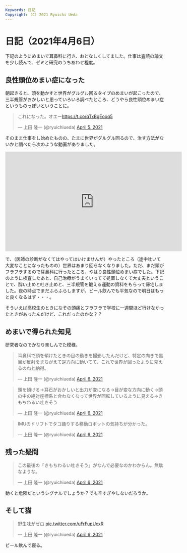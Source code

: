 ```yaml
---
Keywords: 日記
Copyright: (C) 2021 Ryuichi Ueda
---
```


# 日記（2021年4月6日）

下記のようにめまいで耳鼻科に行き、おとなしくしてました。仕事は査読の論文を少し読んで、ゼミと研究のうちあわせ程度。


## 良性頭位めまい症になった

朝起きると、頭を動かすと世界がグルグル回るタイプのめまいが起こったので、三半規管がおかしいと思っていろいろ調べたところ、どうやら良性頭位めまい症というものっぽいということに。

<blockquote class="twitter-tweet" data-partner="tweetdeck"><p lang="ja" dir="ltr">これになった。オエー<a href="https://t.co/qTxBgEooq5">https://t.co/qTxBgEooq5</a></p>&mdash; 上田 隆一 (@ryuichiueda) <a href="https://twitter.com/ryuichiueda/status/1379214851940098052?ref_src=twsrc%5Etfw">April 5, 2021</a></blockquote>
<script async src="https://platform.twitter.com/widgets.js" charset="utf-8"></script>


そのまま仕事をし始めたものの、たまに世界がグルグル回るので、治す方法がないかと調べたら次のような動画がありました。

<iframe width="560" height="315" src="https://www.youtube.com/embed/XispiTJXCuQ" title="YouTube video player" frameborder="0" allow="accelerometer; autoplay; clipboard-write; encrypted-media; gyroscope; picture-in-picture" allowfullscreen></iframe>

で、（医師の診断がなくてはやってはいけませんが）やったところ（途中吐いて大変なことになったものの）世界はあまり回らなくなりました。ただ、まだ頭がフラフラするので耳鼻科に行ったところ、やはり良性頭位めまい症でした。下記のように検査したあと、自己治療がうまくいってて処置しなくて大丈夫ということで、酔い止めと吐き止めと、三半規管を鍛える運動の資料をもらって帰宅しました。夜の時点でまだふらふらしますが、ビール飲んでも平気なので明日はもっと良くなるはず・・・。


そういえば高校生のときになぞの頭痛とフラフラで学校に一週間ほど行けなかったときがあったんだけど、これだったのかな？？

## めまいで得られた知見

研究者なのでかなり楽しんでた模様。

<blockquote class="twitter-tweet"><p lang="ja" dir="ltr">耳鼻科で頭を傾けたときの目の動きを撮影したんだけど、特定の向きで黒目が反射をまちがえて逆方向に動いてて、これで世界が回ったように見えるのねと納得。</p>&mdash; 上田 隆一 (@ryuichiueda) <a href="https://twitter.com/ryuichiueda/status/1379261177822281734?ref_src=twsrc%5Etfw">April 6, 2021</a></blockquote> <script async src="https://platform.twitter.com/widgets.js" charset="utf-8"></script>

<blockquote class="twitter-tweet" data-partner="tweetdeck"><p lang="ja" dir="ltr">頭を傾ける→耳石がおかしいと出力が変になる→目が変な方向に動く→頭の中の絶対座標系と合わなくなって世界が回転しているように見える→きもちわるい吐きそう</p>&mdash; 上田 隆一 (@ryuichiueda) <a href="https://twitter.com/ryuichiueda/status/1379261614789029888?ref_src=twsrc%5Etfw">April 6, 2021</a></blockquote>
<script async src="https://platform.twitter.com/widgets.js" charset="utf-8"></script>

<blockquote class="twitter-tweet"><p lang="ja" dir="ltr">IMUのドリフトでタコ踊りする移動ロボットの気持ちが分かった。</p>&mdash; 上田 隆一 (@ryuichiueda) <a href="https://twitter.com/ryuichiueda/status/1379262451737239554?ref_src=twsrc%5Etfw">April 6, 2021</a></blockquote> <script async src="https://platform.twitter.com/widgets.js" charset="utf-8"></script>

## 残った疑問

<blockquote class="twitter-tweet"><p lang="ja" dir="ltr">この最後の「きもちわるい吐きそう」がなんで必要なのかわからん。無駄なような。</p>&mdash; 上田 隆一 (@ryuichiueda) <a href="https://twitter.com/ryuichiueda/status/1379261746834104325?ref_src=twsrc%5Etfw">April 6, 2021</a></blockquote> <script async src="https://platform.twitter.com/widgets.js" charset="utf-8"></script>

動くと危険だというシグナルでしょうか？でも辛すぎやしないだろうか。


## そして猫

<blockquote class="twitter-tweet"><p lang="ja" dir="ltr">野生味がゼロ <a href="https://t.co/uFrFupUcxR">pic.twitter.com/uFrFupUcxR</a></p>&mdash; 上田 隆一 (@ryuichiueda) <a href="https://twitter.com/ryuichiueda/status/1379348978945257475?ref_src=twsrc%5Etfw">April 6, 2021</a></blockquote> <script async src="https://platform.twitter.com/widgets.js" charset="utf-8"></script>


ビール飲んで寝る。
